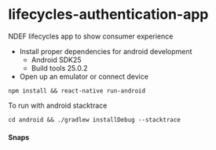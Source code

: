 # lifecycles-authentication-app
NDEF lifecycles app to show consumer experience

* Install proper dependencies for android development
  * Android SDK25
  * Build tools 25.0.2
* Open up an emulator or connect device

`npm install && react-native run-android`

To run with android stacktrace

`cd android && ./gradlew installDebug --stacktrace`

#### Snaps


